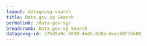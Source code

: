 ```yaml
---
layout: datagovsg-search
title: Data.gov.sg Search
permalink: /data-gov-sg/
breadcrumb: Data.gov.sg Search
datagovsg-id: 375d9a9c-9039-4ed5-830a-dcec60f36b88
---
```

